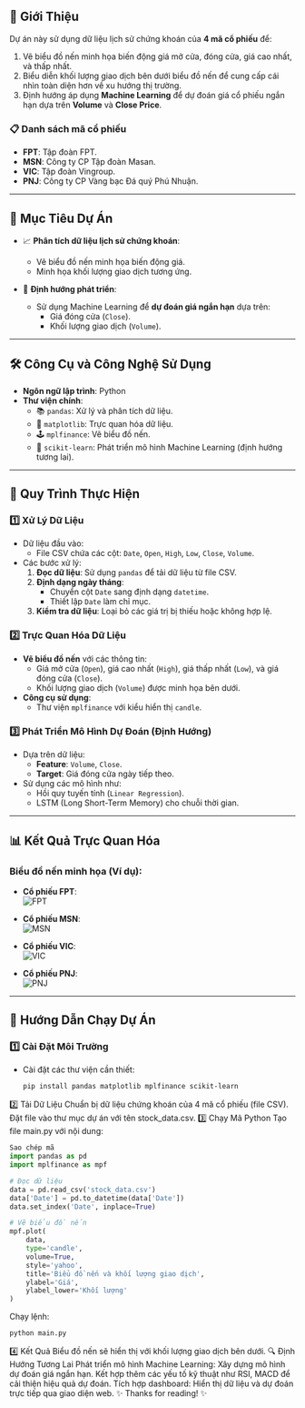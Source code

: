 ## 📝 **Giới Thiệu**  
Dự án này sử dụng dữ liệu lịch sử chứng khoán của **4 mã cổ phiếu** để:  
1. Vẽ biểu đồ nến minh họa biến động giá mở cửa, đóng cửa, giá cao nhất, và thấp nhất.  
2. Biểu diễn khối lượng giao dịch bên dưới biểu đồ nến để cung cấp cái nhìn toàn diện hơn về xu hướng thị trường.  
3. Định hướng áp dụng **Machine Learning** để dự đoán giá cổ phiếu ngắn hạn dựa trên **Volume** và **Close Price**.  

### 📋 **Danh sách mã cổ phiếu**  
- **FPT**: Tập đoàn FPT.  
- **MSN**: Công ty CP Tập đoàn Masan.  
- **VIC**: Tập đoàn Vingroup.  
- **PNJ**: Công ty CP Vàng bạc Đá quý Phú Nhuận.  

---

## 🎯 **Mục Tiêu Dự Án**  
- 📈 **Phân tích dữ liệu lịch sử chứng khoán**:  
  - Vẽ biểu đồ nến minh họa biến động giá.  
  - Minh họa khối lượng giao dịch tương ứng.  

- 🤖 **Định hướng phát triển**:  
  - Sử dụng Machine Learning để **dự đoán giá ngắn hạn** dựa trên:  
    - Giá đóng cửa (`Close`).  
    - Khối lượng giao dịch (`Volume`).  

---

## 🛠️ **Công Cụ và Công Nghệ Sử Dụng**  
- **Ngôn ngữ lập trình**: Python  
- **Thư viện chính**:  
  - 📚 `pandas`: Xử lý và phân tích dữ liệu.  
  - 🎨 `matplotlib`: Trực quan hóa dữ liệu.  
  - 🕹️ `mplfinance`: Vẽ biểu đồ nến.  
  - 🤖 `scikit-learn`: Phát triển mô hình Machine Learning (định hướng tương lai).  

---

## 📂 **Quy Trình Thực Hiện**  

### 1️⃣ **Xử Lý Dữ Liệu**  
- Dữ liệu đầu vào:  
  - File CSV chứa các cột: `Date`, `Open`, `High`, `Low`, `Close`, `Volume`.  
- Các bước xử lý:  
  1. **Đọc dữ liệu**: Sử dụng `pandas` để tải dữ liệu từ file CSV.  
  2. **Định dạng ngày tháng**:  
     - Chuyển cột `Date` sang định dạng `datetime`.  
     - Thiết lập `Date` làm chỉ mục.  
  3. **Kiểm tra dữ liệu**: Loại bỏ các giá trị bị thiếu hoặc không hợp lệ.  

### 2️⃣ **Trực Quan Hóa Dữ Liệu**  
- **Vẽ biểu đồ nến** với các thông tin:  
  - Giá mở cửa (`Open`), giá cao nhất (`High`), giá thấp nhất (`Low`), và giá đóng cửa (`Close`).  
  - Khối lượng giao dịch (`Volume`) được minh họa bên dưới.  
- **Công cụ sử dụng**:  
  - Thư viện `mplfinance` với kiểu hiển thị `candle`.  

### 3️⃣ **Phát Triển Mô Hình Dự Đoán (Định Hướng)**  
- Dựa trên dữ liệu:  
  - **Feature**: `Volume`, `Close`.  
  - **Target**: Giá đóng cửa ngày tiếp theo.  
- Sử dụng các mô hình như:  
  - Hồi quy tuyến tính (`Linear Regression`).  
  - LSTM (Long Short-Term Memory) cho chuỗi thời gian.  

---

## 📊 **Kết Quả Trực Quan Hóa**  

### Biểu đồ nến minh họa (Ví dụ):  
- **Cổ phiếu FPT**:  
![FPT](https://github.com/user-attachments/assets/216cc4b8-258f-4ccf-b9ad-05ac6e3b9550)

- **Cổ phiếu MSN**:  
![MSN](https://github.com/user-attachments/assets/7b659545-23fa-4c4e-a436-5069e0ac4171)

- **Cổ phiếu VIC**:  
![VIC](https://github.com/user-attachments/assets/7c22c7eb-40e3-41cc-b0ab-2815a6f08ec5)

- **Cổ phiếu PNJ**:  
![PNJ](https://github.com/user-attachments/assets/9397efa4-f630-414d-bf5a-023830c42506)

---

## 🔧 **Hướng Dẫn Chạy Dự Án**  

### 1️⃣ **Cài Đặt Môi Trường**  
- Cài đặt các thư viện cần thiết:  
  ```bash
  pip install pandas matplotlib mplfinance scikit-learn
2️⃣ Tải Dữ Liệu
Chuẩn bị dữ liệu chứng khoán của 4 mã cổ phiếu (file CSV).
Đặt file vào thư mục dự án với tên stock_data.csv.
3️⃣ Chạy Mã Python
Tạo file main.py với nội dung:

```python
Sao chép mã
import pandas as pd
import mplfinance as mpf

# Đọc dữ liệu
data = pd.read_csv('stock_data.csv')
data['Date'] = pd.to_datetime(data['Date'])
data.set_index('Date', inplace=True)

# Vẽ biểu đồ nến
mpf.plot(
    data,
    type='candle',
    volume=True,
    style='yahoo',
    title='Biểu đồ nến và khối lượng giao dịch',
    ylabel='Giá',
    ylabel_lower='Khối lượng'
)
```
Chạy lệnh:
```bash
python main.py
```
4️⃣ Kết Quả
Biểu đồ nến sẽ hiển thị với khối lượng giao dịch bên dưới.
🔍 Định Hướng Tương Lai
Phát triển mô hình Machine Learning:
Xây dựng mô hình dự đoán giá ngắn hạn.
Kết hợp thêm các yếu tố kỹ thuật như RSI, MACD để cải thiện hiệu quả dự đoán.
Tích hợp dashboard: Hiển thị dữ liệu và dự đoán trực tiếp qua giao diện web.
✨ Thanks for reading! ✨
